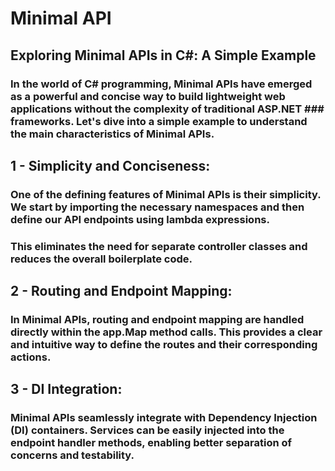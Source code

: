 # Minimal API

## Exploring Minimal APIs in C#: A Simple Example

### In the world of C# programming, Minimal APIs have emerged as a powerful and concise way to build lightweight web applications without the complexity of traditional ASP.NET ### frameworks. Let's dive into a simple example to understand the main characteristics of Minimal APIs.

## 1 - Simplicity and Conciseness: 

### One of the defining features of Minimal APIs is their simplicity. We start by importing the necessary namespaces and then define our API endpoints using lambda expressions. 
### This eliminates the need for separate controller classes and reduces the overall boilerplate code.

## 2 - Routing and Endpoint Mapping: 

### In Minimal APIs, routing and endpoint mapping are handled directly within the app.Map method calls. This provides a clear and intuitive way to define the routes and their corresponding actions.

## 3 - DI Integration: 

### Minimal APIs seamlessly integrate with Dependency Injection (DI) containers. Services can be easily injected into the endpoint handler methods, enabling better separation of concerns and testability.



